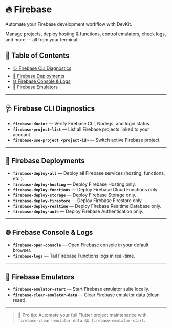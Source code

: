 # 🔥 Firebase

Automate your Firebase development workflow with DevKit.

Manage projects, deploy hosting & functions, control emulators, check logs, and more — all from your terminal.

## 📑 Table of Contents

- [🩺 Firebase CLI Diagnostics](#-firebase-cli-diagnostics)
- [🚀 Firebase Deployments](#-firebase-deployments)
- [🌐 Firebase Console & Logs](#-firebase-console--logs)
- [🧩 Firebase Emulators](#-firebase-emulators)

---

## 🩺 Firebase CLI Diagnostics

- **`firebase-doctor`** — Verify Firebase CLI, Node.js, and login status.
- **`firebase-project-list`** — List all Firebase projects linked to your account.
- **`firebase-use-project <project-id>`** — Switch active Firebase project.

---

## 🚀 Firebase Deployments

- **`firebase-deploy-all`** — Deploy all Firebase services (hosting, functions, etc.).
- **`firebase-deploy-hosting`** — Deploy Firebase Hosting only.
- **`firebase-deploy-functions`** — Deploy Firebase Cloud Functions only.
- **`firebase-deploy-storage`** — Deploy Firebase Storage only.
- **`firebase-deploy-firestore`** — Deploy Firebase Firestore only.
- **`firebase-deploy-realtime`** — Deploy Firebase Realtime Database only.
- **`firebase-deploy-auth`** — Deploy Firebase Authentication only.

---

## 🌐 Firebase Console & Logs

- **`firebase-open-console`** — Open Firebase console in your default browser.
- **`firebase-logs`** — Tail Firebase Functions logs in real-time.

---

## 🧩 Firebase Emulators

- **`firebase-emulator-start`** — Start Firebase emulator suite locally.
- **`firebase-clear-emulator-data`** — Clear Firebase emulator data (clean reset).

---

> 🚀 Pro tip: Automate your full Flutter project maintenance with `firebase-clear-emulator-data && firebase-emulator-start`.
